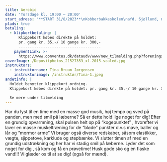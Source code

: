 ```yaml
---
title: Aerobic
date: 'Torsdage kl. 19:00 – 20:00'
start_adress: "**START 31/8/2023**\nKobberbakkeskolen\nafd. Sjøllund, ny sal\n4700 \_Næstved\n"
plads: true
betaling:
  - klipkortbetaling: |
      Klippekort købes direkte på holdet:
      pr. gang kr. 35,-/ 10 gange kr. 300,-
      -------------------------------------
    paymentLink: >-
      https://www.conventus.dk/dataudv/www/new_tilmelding.php?foreningsid=774&gruppe=%20862359&skjul_nyt_medlem=0&skjul_allerede_medlem=0
coverImage: /Depositphotos_21527353_xl-2015-scaled.jpg
instruktors:
  - instruktorname: Tina Bruun Jørgensen
    instruktorimage: /instruktør/Tina-1.jpeg
andetinfo: |
  Holdet benytter klippekort ordning.
  Klippekort købes direkte på holdet: pr. gang kr. 35,-/ 10 gange kr. 300,-

  Se mere under tilmelding
---
```


Har du lyst til en time med en masse god musik, høj tempo og sved på panden, men med smil på læberne? Så er dette hold lige noget for dig! Efter en grundig opvarmning, skal pulsen helt op på “kogepunktet” , hvorefter vi laver en masse muskeltræning for de “bløde” punkter d.v.s mave, baller og lår og “mormor arme” Vi bruger også diverse redskaber, såsom elastikker, vægte, sjippetove, karklude og stepbænke. Vi slutter timen af med en grundig udstrækning og her har vi stadig smil på læberne. Lyder det som noget for dig , så kom og få en prøvetime! Husk gode sko og en flaske vand!!!
Vi glæder os til at se dig! (også for mænd).

